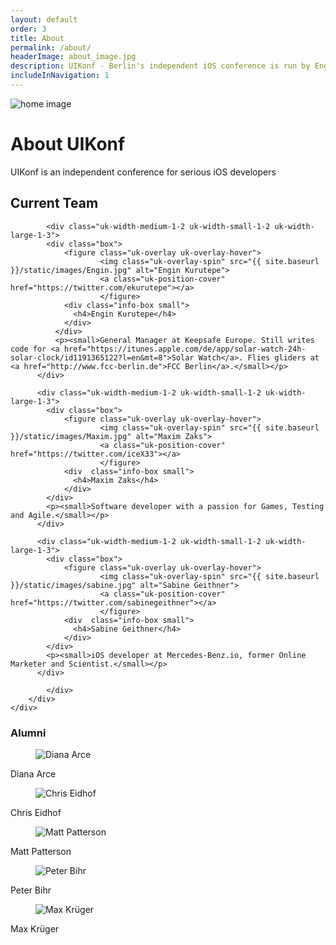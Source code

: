 ```yaml
---
layout: default
order: 3
title: About
permalink: /about/
headerImage: about_image.jpg
description: UIKonf - Berlin's independent iOS conference is run by Engin Kurutepe, Maxim Zaks and Sabine Geithner.
includeInNavigation: 1
---
```


<div class="headerimage-small uk-position-relative" style="background-image: url({{ site.baseurl }}/static/images/about_image.jpg);" data-uk-parallax="{bg: '-50'}">
  <img class="uk-invisible" src="{{ site.baseurl }}/static/images/about_image.jpg" alt="home image">
   <div class="uk-position-cover uk-flex uk-flex-center uk-flex-middle uk-flex-column">
      <div class="teaser-register">
      	<h1>About UIKonf</h1>
        <p>UIKonf is an independent conference for serious iOS developers</p>
     </div>
   </div>
</div>

<div class="backshape light-grey">
	<div class="wrapper">
		<div class="uk-container uk-container-center">
			<div class="uk-grid">
				<div class="uk-width-1-1 uk-text-center">
        	<h2 class="brand-color">Current Team</h2>
      	</div>

	    	<div class="uk-width-medium-1-2 uk-width-small-1-2 uk-width-large-1-3">
      		<div class="box">
      			<figure class="uk-overlay uk-overlay-hover">
					    <img class="uk-overlay-spin" src="{{ site.baseurl }}/static/images/Engin.jpg" alt="Engin Kurutepe">
					    <a class="uk-position-cover" href="https://twitter.com/ekurutepe"></a>
						</figure>
		        <div class="info-box small">
		          <h4>Engin Kurutepe</h4>
		        </div>
		      </div>
		      <p><small>General Manager at Keepsafe Europe. Still writes code for <a href="https://itunes.apple.com/de/app/solar-watch-24h-solar-clock/id1191365122?l=en&mt=8">Solar Watch</a>. Flies gliders at <a href="http://www.fcc-berlin.de">FCC Berlin</a>.</small></p>
	      </div>

	      <div class="uk-width-medium-1-2 uk-width-small-1-2 uk-width-large-1-3">
	      	<div class="box">
	      		<figure class="uk-overlay uk-overlay-hover">
					    <img class="uk-overlay-spin" src="{{ site.baseurl }}/static/images/Maxim.jpg" alt="Maxim Zaks">
					    <a class="uk-position-cover" href="https://twitter.com/iceX33"></a>
						</figure>
		        <div  class="info-box small">
		          <h4>Maxim Zaks</h4>
		        </div>
	        </div>
	        <p><small>Software developer with a passion for Games, Testing and Agile.</small></p>
	      </div>

	      <div class="uk-width-medium-1-2 uk-width-small-1-2 uk-width-large-1-3">
	      	<div class="box">
	      		<figure class="uk-overlay uk-overlay-hover">
					    <img class="uk-overlay-spin" src="{{ site.baseurl }}/static/images/sabine.jpg" alt="Sabine Geithner">
					    <a class="uk-position-cover" href="https://twitter.com/sabinegeithner"></a>
						</figure>
		        <div  class="info-box small">
		          <h4>Sabine Geithner</h4>
		        </div>
	        </div>
	        <p><small>iOS developer at Mercedes-Benz.io, former Online Marketer and Scientist.</small></p>
	      </div>

			</div>
		</div>
	</div>
</div>
<div class="straight">
	<div class="wrapper">
		<div class="previous-organisers">
			<div class="uk-container uk-container-center">
				<div class="uk-grid">
				<div class="uk-width-1-1 uk-text-center">
        				<h3 class="brand-color title-section">Alumni</h3>
      		  	</div>
			  	<div class="uk-width-large-1-5 uk-width-small-1-2 uk-width-medium-1-3">
						<div class="box">
							<figure class="uk-overlay uk-overlay-hover">
						    <img class="uk-overlay-spin" src="{{ site.baseurl }}/static/images/diana_thumb.jpg" alt="Diana Arce">
						    <a class="uk-position-cover" href="https://twitter.com/visualosmosis"></a>
							</figure>
			        <div  class="info-box small">
			          <p>Diana Arce</p>
			        </div>
		        </div>
					</div>
					<div class="uk-width-large-1-5 uk-width-small-1-2 uk-width-medium-1-3">
						<div class="box">
							<figure class="uk-overlay uk-overlay-hover">
						    <img class="uk-overlay-spin" src="{{ site.baseurl }}/static/images/chris_thumb.jpg" alt="
						    Chris Eidhof">
						    <a class="uk-position-cover" href="https://twitter.com/chriseidhof"></a>
							</figure>
			        <div  class="info-box small">
			          <p>Chris Eidhof</p>
			        </div>
						</div>
					</div>
					<div class="uk-width-large-1-5 uk-width-small-1-2 uk-width-medium-1-3">
						<div class="box">
							<figure class="uk-overlay uk-overlay-hover">
						    <img class="uk-overlay-spin" src="{{ site.baseurl }}/static/images/matt_thumb.jpg" alt="
						    Matt Patterson">
						    <a class="uk-position-cover" href="https://twitter.com/fidothe"></a>
							</figure>
			        <div  class="info-box small">
			          <p>Matt Patterson</p>
			        </div>
		        </div>
					</div>
					<div class="uk-width-large-1-5 uk-width-small-1-2 uk-width-medium-1-3">
						<div class="box">
							<figure class="uk-overlay uk-overlay-hover">
					    <img class="uk-overlay-spin" src="{{ site.baseurl }}/static/images/peter_thumb.jpg" alt="
					    Peter Bihr">
					    <a class="uk-position-cover" href="https://twitter.com/peterbihr"></a>
							</figure>
			        <div  class="info-box small">
			          <p>Peter Bihr</p>
			        </div>
		        </div>
					</div>
					<div class="uk-width-large-1-5 uk-width-small-1-2 uk-width-medium-1-3">
						<div class="box">
							<figure class="uk-overlay uk-overlay-hover">
						    <img class="uk-overlay-spin" src="{{ site.baseurl }}/static/images/max_thumb.jpg" alt="
						    Max Krüger">
						    <a class="uk-position-cover" href="https://twitter.com/KrgerMax"></a>
							</figure>
			        <div  class="info-box small">
			          <p>Max Krüger</p>
			        </div>
		        </div>
					</div>
				</div>
			</div>
		</div>
	</div>
</div>
